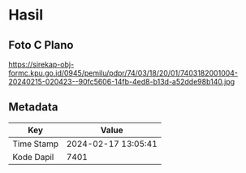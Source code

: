 # Hasil

## Foto C Plano

https://sirekap-obj-formc.kpu.go.id/0945/pemilu/pdpr/74/03/18/20/01/7403182001004-20240215-020423--90fc5606-14fb-4ed8-b13d-a52dde98b140.jpg


## Metadata

| Key        | Value               |
| ---------- | ------------------- |
| Time Stamp | 2024-02-17 13:05:41 |
| Kode Dapil | 7401                |



